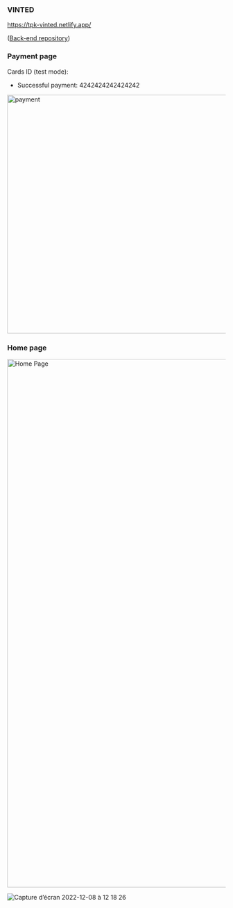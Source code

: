 ### VINTED

https://tpk-vinted.netlify.app/

([Back-end repository](https://github.com/theodorepk/vinted-back))

### Payment page

Cards ID (test mode):
- Successful payment: 4242424242424242

<img width="549" alt="payment" src="https://user-images.githubusercontent.com/52459719/198274537-a1b9fb13-bf1c-412c-93aa-5072a4d3ede9.png">

### Home page 

<img width="1216" alt="Home Page" src="https://user-images.githubusercontent.com/52459719/206433495-0783cf25-379f-4da6-9411-439be191c206.png">

![Capture d’écran 2022-12-08 à 12 18 26](https://user-images.githubusercontent.com/52459719/206435844-bc232982-bdd1-461d-a96e-92b065317bd1.png)
